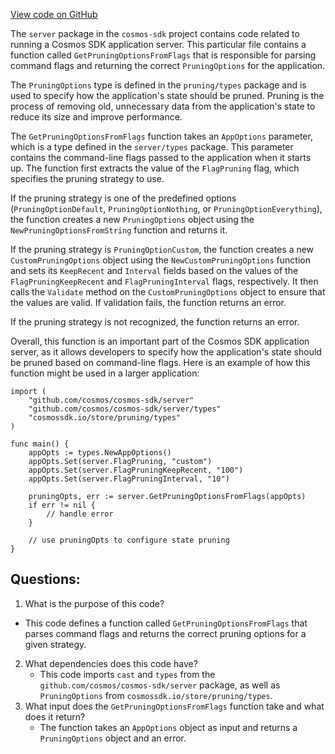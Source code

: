 [View code on GitHub](https://github.com/cosmos/cosmos-sdk/blob/main/server/pruning.go)

The `server` package in the `cosmos-sdk` project contains code related to running a Cosmos SDK application server. This particular file contains a function called `GetPruningOptionsFromFlags` that is responsible for parsing command flags and returning the correct `PruningOptions` for the application.

The `PruningOptions` type is defined in the `pruning/types` package and is used to specify how the application's state should be pruned. Pruning is the process of removing old, unnecessary data from the application's state to reduce its size and improve performance.

The `GetPruningOptionsFromFlags` function takes an `AppOptions` parameter, which is a type defined in the `server/types` package. This parameter contains the command-line flags passed to the application when it starts up. The function first extracts the value of the `FlagPruning` flag, which specifies the pruning strategy to use.

If the pruning strategy is one of the predefined options (`PruningOptionDefault`, `PruningOptionNothing`, or `PruningOptionEverything`), the function creates a new `PruningOptions` object using the `NewPruningOptionsFromString` function and returns it.

If the pruning strategy is `PruningOptionCustom`, the function creates a new `CustomPruningOptions` object using the `NewCustomPruningOptions` function and sets its `KeepRecent` and `Interval` fields based on the values of the `FlagPruningKeepRecent` and `FlagPruningInterval` flags, respectively. It then calls the `Validate` method on the `CustomPruningOptions` object to ensure that the values are valid. If validation fails, the function returns an error.

If the pruning strategy is not recognized, the function returns an error.

Overall, this function is an important part of the Cosmos SDK application server, as it allows developers to specify how the application's state should be pruned based on command-line flags. Here is an example of how this function might be used in a larger application:

```
import (
    "github.com/cosmos/cosmos-sdk/server"
    "github.com/cosmos/cosmos-sdk/server/types"
    "cosmossdk.io/store/pruning/types"
)

func main() {
    appOpts := types.NewAppOptions()
    appOpts.Set(server.FlagPruning, "custom")
    appOpts.Set(server.FlagPruningKeepRecent, "100")
    appOpts.Set(server.FlagPruningInterval, "10")

    pruningOpts, err := server.GetPruningOptionsFromFlags(appOpts)
    if err != nil {
        // handle error
    }

    // use pruningOpts to configure state pruning
}
```
## Questions: 
 1. What is the purpose of this code?
   - This code defines a function called `GetPruningOptionsFromFlags` that parses command flags and returns the correct pruning options for a given strategy.
2. What dependencies does this code have?
   - This code imports `cast` and `types` from the `github.com/cosmos/cosmos-sdk/server` package, as well as `PruningOptions` from `cosmossdk.io/store/pruning/types`.
3. What input does the `GetPruningOptionsFromFlags` function take and what does it return?
   - The function takes an `AppOptions` object as input and returns a `PruningOptions` object and an error.